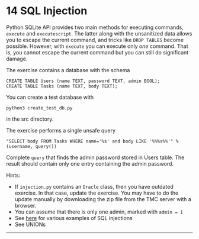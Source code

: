 
# 14 SQL Injection

<p>Python SQLite API provides two main methods for executing commands, <code class="language-text">execute</code> and <code class="language-text">executescript</code>.
The latter along with the unsanitized data allows you to escape the current command, and tricks like
<code class="language-text">DROP TABLES</code> become possible. However, with <code class="language-text">execute</code> you can execute only <em>one</em> command. That is, you cannot escape the current command but you can still do
significant damage.</p><p>The exercise contains a database with the schema</p><div class="gatsby-highlight" data-language="sql"><pre class="language-sql"><code class="language-sql"><span class="token keyword">CREATE</span> <span class="token keyword">TABLE</span> Users <span class="token punctuation">(</span>name <span class="token keyword">TEXT</span><span class="token punctuation">,</span> password <span class="token keyword">TEXT</span><span class="token punctuation">,</span> admin <span class="token keyword">BOOL</span><span class="token punctuation">)</span><span class="token punctuation">;</span>
<span class="token keyword">CREATE</span> <span class="token keyword">TABLE</span> Tasks <span class="token punctuation">(</span>name <span class="token keyword">TEXT</span><span class="token punctuation">,</span> body <span class="token keyword">TEXT</span><span class="token punctuation">)</span><span class="token punctuation">;</span></code></pre></div><p>You can create a test database with</p><div class="gatsby-highlight" data-language="shell"><pre class="language-shell"><code class="language-shell">python3 create_test_db.py</code></pre></div><p>in the src directory.</p><p>The exercise performs a single unsafe query</p><div class="gatsby-highlight" data-language="python"><pre class="language-python"><code class="language-python"><span class="token string">"SELECT body FROM Tasks WHERE name='%s' and body LIKE '%%%s%%'"</span> <span class="token operator">%</span> <span class="token punctuation">(</span>username<span class="token punctuation">,</span> query<span class="token punctuation">(</span><span class="token punctuation">)</span><span class="token punctuation">)</span></code></pre></div><p>Complete <code class="language-text">query</code> that finds the admin password stored in Users table. The result should contain only one entry containing the admin password.</p><p>Hints:</p><ul>
<li>If <code class="language-text">injection.py</code> contains an <code class="language-text">Oracle</code> class, then you have outdated exercise. In that case, update the exercise. You may have to do the update manually by downloading the zip file
from the TMC server with a browser.</li>
<li>You can assume that there is only one admin, marked with <code class="language-text">admin = 1</code></li>
<li>See <a href="https://www.w3schools.com/sql/sql_injection.asp" target="_blank" rel="noopener noreferrer">here</a> for various examples of SQL injections</li>
<li>See UNIONs</li>
</ul>

---

